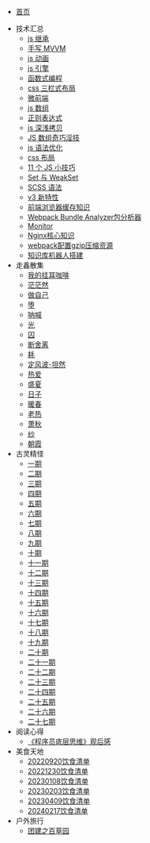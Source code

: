 <!--
 * @Author: caixin
 * @Date: 2021-06-10 10:06:40
 * @LastEditTime: 2023-08-17 15:45:17
 * @LastEditors: 蔡鑫 1058360098@qq.com
 * @Description: 修改目录
 * @FilePath: \docsify\docs\_sidebar.md
-->
- [首页](./README.md)
<!-- - 生活点滴
  - [习惯建议](articles/life/l1.md)
  - [学习的理解](articles/life/l2.md)
  - [dobby 记](articles/life/l3.md)
  - [鼠鼠记](articles/life/l4.md)
  - [荷兰猪记](articles/life/l5.md)
  - [聊聊技术人员如何学习成长](articles/life/l6.md)
  - [2020 个人总结](articles/life/l8.md)
  - [2021 年，我的几点小建议](articles/life/l7.md)
  - [停止内耗，做有用的事](articles/life/l9.md)
  - [新年找回自信的自己](articles/life/l10.md)
  - [为什么你的新年目标通常都很难完成](articles/life/l11.md)
  - [如何保养好大脑](articles/life/l12.md)
  - [程序员成长路线](articles/life/l13.md)
  - [用最简单的方法养成读书的好习惯](articles/life/l14.md)
  - [前端专家离你只有一步之遥](articles/life/l15.md) -->
- 技术汇总
  <!-- - [web 安全](articles/technical/t1.md) -->
  - [js 继承](articles/technical/t2.md)
  - [手写 MVVM](articles/technical/t3.md)
  - [js 动画](articles/technical/t4.md)
  - [js 引擎](articles/technical/t5.md)
  - [函数式编程](articles/technical/t6.md)
  - [css 三栏式布局](articles/technical/t7.md)
  - [微前端](articles/technical/t8.md)
  - [js 数组](articles/technical/t9.md)
  - [正则表达式](articles/technical/t10.md)
  - [js 深浅拷贝](articles/technical/t11.md)
  - [JS 数组奇巧淫技](articles/technical/t12.md)
  - [js 语法优化](articles/technical/t13.md)
  - [css 布局](articles/technical/t14.md)
  - [11 个 JS 小技巧](articles/technical/t15.md)
  - [Set 与 WeakSet](articles/technical/t16.md)
  - [SCSS 语法](articles/technical/t17.md)
  <!-- - [前端开发，2021 这几个变化趋势](articles/technical/t18.md) -->
  - [v3 新特性](articles/technical/t19.md)
  <!-- - [webfunny 监控系统的测试实践](articles/technical/t20.md) -->
  - [前端浏览器缓存知识](articles/technical/t21.md)
  - [Webpack Bundle Analyzer包分析器](articles/technical/t22.md)
  - [Monitor](articles/technical/t23.md)
  - [Nginx核心知识](articles/technical/t24.md)
  - [webpack配置gzip压缩资源](articles/technical/t25.md)
  - [知识库机器人搭建](articles/technical/t26.md)
- 走鑫散集
  - [我的挂耳咖啡](articles/poems/p1.md)
  - [茫茫然](articles/poems/p2.md)
  - [做自己](articles/poems/p3.md)
  - [堕](articles/poems/p4.md)
  - [呐喊](articles/poems/p5.md)
  - [光](articles/poems/p6.md)
  - [囚](articles/poems/p7.md)
  - [断舍离](articles/poems/p8.md)
  - [耗](articles/poems/p9.md)
  - [定风波-坦然](articles/poems/p10.md)
  - [热爱](articles/poems/p11.md)
  - [盛夏](articles/poems/p12.md)
  - [日子](articles/poems/p13.md)
  - [暖春](articles/poems/p14.md)
  - [老热](articles/poems/p15.md)
  - [萧秋](articles/poems/p16.md)
  - [纱](articles/poems/p17.md)
  - [朝霞](articles/poems/p18.md)
- 古灵精怪
  - [一期](articles/fun/f1.md)
  - [二期](articles/fun/f2.md)
  - [三期](articles/fun/f3.md)
  - [四期](articles/fun/f4.md)
  - [五期](articles/fun/f5.md)
  - [六期](articles/fun/f6.md)
  - [七期](articles/fun/f7.md)
  - [八期](articles/fun/f8.md)
  - [九期](articles/fun/f9.md)
  - [十期](articles/fun/f10.md)
  - [十一期](articles/fun/f11.md)
  - [十二期](articles/fun/f12.md)
  - [十三期](articles/fun/f13.md)
  - [十四期](articles/fun/f14.md)
  - [十五期](articles/fun/f15.md)
  - [十六期](articles/fun/f16.md)
  - [十七期](articles/fun/f17.md)
  - [十八期](articles/fun/f18.md)
  - [十九期](articles/fun/f19.md)
  - [二十期](articles/fun/f20.md)
  - [二十一期](articles/fun/f21.md)
  - [二十二期](articles/fun/f22.md)
  - [二十三期](articles/fun/f23.md)
  - [二十四期](articles/fun/f24.md)
  - [二十五期](articles/fun/f25.md)
  - [二十六期](articles/fun/f26.md)
  - [二十七期](articles/fun/f27.md)
- 阅读心得
  - [《程序员底层思维》观后感](articles/read/r1.md)
- 美食天地
  - [20220920饮食清单](articles/delicacy/d1.md)
  - [20221230饮食清单](articles/delicacy/d2.md)
  - [20230108饮食清单](articles/delicacy/d3.md)
  - [20230203饮食清单](articles/delicacy/d4.md)
  - [20230409饮食清单](articles/delicacy/d5.md)
  - [20240217饮食清单](articles/delicacy/d6.md)
- 户外旅行
  - [团建之百草园](articles/journey/j1.md)
